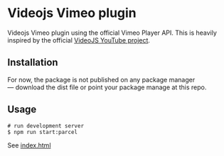 # Videojs Vimeo plugin

Videojs Vimeo plugin using the official Vimeo Player API. This is heavily
inspired by the official [VideoJS YouTube project](https://github.com/videojs/videojs-youtube).

## Installation

For now, the package is not published on any package manager — download the dist file or
point your package manage at this repo.

## Usage

```
# run development server
$ npm run start:parcel
```

See [index.html](https://github.com/videojs/videojs-vimeo/blob/master/index.html)

[videojs]: http://videojs.com/
